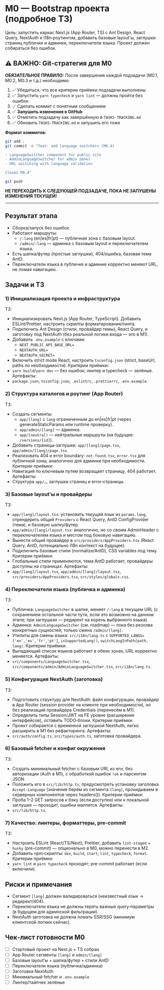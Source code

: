 # M0 — Bootstrap проекта (подробное ТЗ)

Цель: запустить каркас Next.js (App Router, TS) с Ant Design, React Query, NextAuth и i18n‑роутингом, добавить базовые layout'ы, заглушки страниц публички и админки, переключатели языка. Проект должен собираться без ошибок.

## ⚠️ ВАЖНО: Git-стратегия для M0

**ОБЯЗАТЕЛЬНОЕ ПРАВИЛО:** После завершения каждой подзадачи (M0.1, M0.2, M0.3 и т.д.) необходимо:

1. ✅ Убедиться, что все критерии приёмки подзадачи выполнены
2. ✅ Запустить `yarn typecheck` и `yarn lint` — должны пройти без ошибок
3. ✅ Сделать коммит с понятным сообщением
4. ✅ **Запушить изменения в GitHub**
5. ✅ Отметить подзадачу как завершённую в `TASKS-TRACKING.md`
6. ✅ Обновить `TASKS-TRACKING.md` и запушить его тоже

**Формат коммитов:**

```bash
git add .
git commit -m "feat: add language switchers (M0.4)

- LanguageSwitcher component for public site
- AdminLanguageSwitcher for admin panel
- URL switching with language validation

Closes M0.4"

git push
```

**НЕ ПЕРЕХОДИТЬ К СЛЕДУЮЩЕЙ ПОДЗАДАЧЕ, ПОКА НЕ ЗАПУШЕНЫ ИЗМЕНЕНИЯ ТЕКУЩЕЙ!**

---

## Результат этапа

- Сборка/запуск без ошибок.
- Работают маршруты:
  - `/:lang` (en|es|fr|pt) — публичная зона с базовым layout.
  - `/admin/:lang` — админка с базовым layout и переключателем языка.
- Есть шапка/футер (простые заглушки), 404/ошибка, базовая тема AntD.
- Переключатели языка в публичке и админке корректно меняют URL, не ломая навигацию.

## Задачи и ТЗ

### 1) Инициализация проекта и инфраструктура

ТЗ:

- Инициализировать Next.js (App Router, TypeScript). Добавить ESLint/Prettier, настроить скрипты форматирования/линта.
- Подключить Ant Design (стили, провайдер темы), React Query, и заготовку под NextAuth (без реальной логики входа — это в M1).
- Добавить `.env.example` с ключами:
  - `NEXT_PUBLIC_API_BASE_URL=`
  - `NEXTAUTH_URL=`
  - `NEXTAUTH_SECRET=`
- Включить strict mode React, настроить `tsconfig.json` (strict, baseUrl, paths по необходимости).
  Критерии приёмки:
- `yarn build`/`yarn dev` — без ошибок; линтер и typecheck — зелёные.
  Артефакты:
- `package.json`, `tsconfig.json`, `.eslintrc`, `.prettierrc`, `.env.example`.

### 2) Структура каталогов и роутинг (App Router)

ТЗ:

- Создать сегменты:
  - `app/[lang]` с `lang` ограниченным до en|es|fr|pt (через generateStaticParams или runtime проверку).
  - `app/admin/[lang]` — админка.
  - `app/(neutral)` — нейтральные маршруты (на будущее: `/versions/[id]`).
- Добавить страницы‑заглушки: `app/[lang]/page.tsx`, `app/admin/[lang]/page.tsx`.
- Реализовать 404 и error boundary: `not-found.tsx`, `error.tsx` для публичной зоны; аналогично для админки при необходимости.
  Критерии приёмки:
- Навигация по ключевым путям возвращает страницу, 404 работает.
  Артефакты:
- Структура `app/…`, заглушки страниц и error‑страницы.

### 3) Базовые layout’ы и провайдеры

ТЗ:

- `app/[lang]/layout.tsx`: установить текущий язык из `params.lang`, отрендерить общий `Providers` с React Query, AntD ConfigProvider (тема), и базовую шапку/футер.
- `app/admin/[lang]/layout.tsx`: аналогично, но со своим AdminHeader с переключателем языка и местом под боковую навигацию.
- Вынести общий провайдер в `src/providers/AppProviders.tsx` (React Query, AntD, потенциально i18n контекст на будущее).
- Подключить базовые стили (normalize/AntD), CSS variables под тему.
  Критерии приёмки:
- Глобальные стили применяются, тема AntD работает, провайдеры доступны на страницах.
  Артефакты:
- `app/[lang]/layout.tsx`, `app/admin/[lang]/layout.tsx`, `src/providers/AppProviders.tsx`, `src/styles/globals.css`.

### 4) Переключатели языка (публичка и админка)

ТЗ:

- Публичка: `LanguageSwitcher` в шапке, меняет `/:lang` в текущем URL (с сохранением остальной части пути, если это возможно на данном этапе; при заглушках — редирект на корень выбранного языка).
- Админка: `AdminLanguageSwitcher` (см. roadmap) — пока без резолва конкретных сущностей; только смена `/admin/[lang]`.
- Утилиты для смены языка: `src/i18n/lang.ts` с `SUPPORTED_LANGS=['en','es','fr','pt']`, `isSupportedLang()`, `switchLangInPath(path, lang)`.
  Критерии приёмки:
- Выпадающий список языков работает в обеих зонах, URL корректно меняется.
  Артефакты:
- `src/components/LanguageSwitcher.tsx`, `src/components/admin/AdminLanguageSwitcher.tsx`, `src/i18n/lang.ts`.

### 5) Конфигурация NextAuth (заготовка)

ТЗ:

- Подготовить структуру для NextAuth: файл конфигурации, провайдер в App Router (session provider на клиенте при необходимости), но без реализаций провайдера Credentials (перенесём в M1).
- Определить типы Session/JWT на FE уровне (расширение интерфейсов), оставить TODO‑блоки.
  Критерии приёмки:
- Проект собирается с временной заглушкой NextAuth; легко расширить в M1 без рефакторинга.
  Артефакты:
- `src/auth/config.ts`, `src/types/auth.ts`, заготовка провайдера.

### 6) Базовый fetcher и конфиг окружения

ТЗ:

- Создать минимальный fetcher с базовым URL из env, без авторизации (Auth в M1), с обработкой ошибок `!ok` и парсингом JSON.
- Положить его в `src/lib/http.ts`; предусмотреть установку заголовка `Accept-Language` (значение берём из сегмента `[lang]`, прокидываем в серверных компонентов через headers()).
  Критерии приёмки:
- Проба 1–2 GET запросов к бэку (если доступен) или к локальной заглушке — проходит, ошибки маппятся.
  Артефакты:
- `src/lib/http.ts`.

### 7) Качество: линтеры, форматтеры, pre-commit

ТЗ:

- Настроить ESLint (React/TS/Next), Prettier; добавить `lint-staged` + `husky` (pre-commit) — опционально в M0, можно перенести в M2.
- Добавить npm‑скрипты: `dev`, `build`, `start`, `lint`, `typecheck`, `format`.
  Критерии приёмки:
- `yarn lint` и `yarn typecheck` проходят; pre-commit работает (если включили).

## Риски и примечания

- Сегмент `[lang]` должен валидироваться (неизвестный язык → редирект/404).
- Переключатели языка не должны терять важные query‑параметры (в будущем для админской фильтрации).
- NextAuth заготовка не должна ломать SSR/SSG (минимум клиентской логики сейчас).

## Чек‑лист готовности M0

- [ ] Стартовый проект на Next.js + TS собран
- [ ] App Router сегменты `[lang]` и `admin/[lang]`
- [ ] Базовые layout’ы + шапка/футер + стили AntD
- [ ] Переключатели языка (публичка/админка)
- [ ] Заготовка NextAuth
- [ ] Минимальный fetcher и `.env.example`
- [ ] Линтер/тайпчек зелёные
